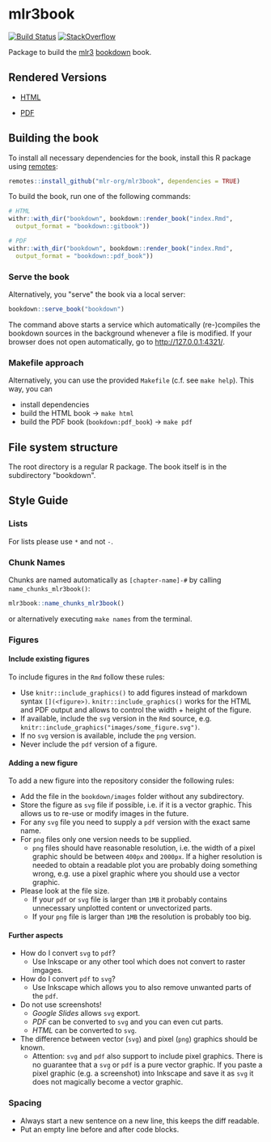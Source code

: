 # mlr3book

[![Build Status](https://img.shields.io/travis/mlr-org/mlr3book/master?label=Linux&logo=travis&style=flat-square)](https://travis-ci.org/mlr-org/mlr3book)
[![StackOverflow](https://img.shields.io/badge/stackoverflow-mlr3-orange.svg)](https://stackoverflow.com/questions/tagged/mlr3)

Package to build the [mlr3](https://mlr3.mlr-org.com) [bookdown](https://bookdown.org/) book.

## Rendered Versions

- [HTML](https://mlr3book.mlr-org.com)

- [PDF](https://mlr3book.mlr-org.com/mlr3book.pdf)

## Building the book

To install all necessary dependencies for the book, install this R package using [remotes](https://cran.r-project.org/package=remotes):

```r
remotes::install_github("mlr-org/mlr3book", dependencies = TRUE)
```

To build the book, run one of the following commands:

```r
# HTML
withr::with_dir("bookdown", bookdown::render_book("index.Rmd",
  output_format = "bookdown::gitbook"))

# PDF
withr::with_dir("bookdown", bookdown::render_book("index.Rmd",
  output_format = "bookdown::pdf_book"))
```

### Serve the book

Alternatively, you "serve" the book via a local server:

```r
bookdown::serve_book("bookdown")
```

The command above starts a service which automatically (re-)compiles the bookdown sources in the background whenever a file is modified.
If your browser does not open automatically, go to http://127.0.0.1:4321/.

### Makefile approach

Alternatively, you can use the provided `Makefile` (c.f. see `make help`).
This way, you can

- install dependencies
- build the HTML book -> `make html`
- build the PDF book (`bookdown:pdf_book`) -> `make pdf`

## File system structure

The root directory is a regular R package.
The book itself is in the subdirectory "bookdown".

## Style Guide

### Lists

For lists please use `*` and not `-`.

### Chunk Names

Chunks are named automatically as `[chapter-name]-#` by calling `name_chunks_mlr3book()`:

```r
mlr3book::name_chunks_mlr3book()
```

or alternatively executing `make names` from the terminal.

### Figures

#### Include existing figures

To include figures in the `Rmd` follow these rules:

* Use `knitr::include_graphics()` to add figures instead of markdown syntax `[](<figure>)`. `knitr::include_graphics()` works for the HTML and PDF output and allows to control the width + height of the figure.
* If available, include the `svg` version in the `Rmd` source, e.g. `knitr::include_graphics("images/some_figure.svg")`.
* If no `svg` version is available, include the `png` version.
* Never include the `pdf` version of a figure.

#### Adding a new figure

To add a new figure into the repository consider the following rules:

* Add the file in the `bookdown/images` folder without any subdirectory.
* Store the figure as `svg` file if possible, i.e. if it is a vector graphic.
  This allows us to re-use or modify images in the future.
* For any `svg` file you need to supply a `pdf` version with the exact same name.
* For `png` files only one version needs to be supplied.
  - `png` files should have reasonable resolution, i.e. the width of a pixel graphic should be between `400px` and `2000px`.
    If a higher resolution is needed to obtain a readable plot you are probably doing something wrong, e.g. use a pixel graphic where you should use a vector graphic.
* Please look at the file size.
  - If your `pdf` or `svg` file is larger than `1MB` it probably contains unnecessary unplotted content or unvectorized parts.
  - If your `png` file is larger than `1MB` the resolution is probably too big.

#### Further aspects

* How do I convert `svg` to `pdf`?
  - Use Inkscape or any other tool which does not convert to raster imgages.
* How do I convert `pdf` to `svg`?
  - Use Inkscape which allows you to also remove unwanted parts of the `pdf`.
* Do not use screenshots!
  - *Google Slides* allows `svg` export.
  - *PDF* can be converted to `svg` and you can even cut parts.
  - *HTML* can be converted to `svg`.
* The difference between vector (`svg`) and pixel (`png`) graphics should be known.
  - Attention: `svg` and `pdf` also support to include pixel graphics.
    There is no guarantee that a `svg` or `pdf` is a pure vector graphic.
    If you paste a pixel graphic (e.g. a screenshot) into Inkscape and save it as `svg` it does not magically become a vector graphic.

### Spacing

- Always start a new sentence on a new line, this keeps the diff readable.
- Put an empty line before and after code blocks.
